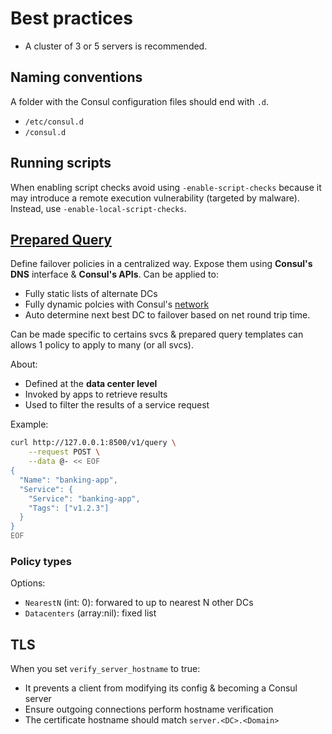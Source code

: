 # Best practices

- A cluster of 3 or 5 servers is recommended.

## Naming conventions
A folder with the Consul configuration files should end with `.d`.
- `/etc/consul.d`
- `/consul.d`

## Running scripts
When enabling script checks avoid using `-enable-script-checks` because it may introduce a 
remote execution vulnerability (targeted by malware). Instead, use `-enable-local-script-checks`.

## [Prepared Query](https://www.consul.io/api-docs/query)
Define failover policies in a centralized way. Expose them using **Consul's DNS** 
interface & **Consul's APIs**. Can be applied to:
- Fully static lists of alternate DCs
- Fully dynamic polcies with Consul's [network](https://www.consul.io/docs/internals/coordinates)
- Auto determine next best DC to failover based on net round trip time.

Can be made specific to certains svcs & prepared query templates can allows 1 policy
to apply to many (or all svcs).

About:
- Defined at the **data center level**
- Invoked by apps to retrieve results
- Used to filter the results of a service request

Example:
```sh
curl http://127.0.0.1:8500/v1/query \
    --request POST \
    --data @- << EOF
{
  "Name": "banking-app",
  "Service": {
    "Service": "banking-app",
    "Tags": ["v1.2.3"]
  }
}
EOF
```

### Policy types
Options:
- `NearestN` (int: 0): forwared to up to nearest N other DCs
- `Datacenters` (array<string>:nil): fixed list

## TLS
When you set `verify_server_hostname` to true:
- It prevents a client from modifying its config & becoming a Consul server
- Ensure outgoing connections perform hostname verification
- The certificate hostname should match `server.<DC>.<Domain>`
